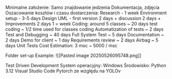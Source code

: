 Minimalne założenie:
	Samo znajdowanie jedzenia
	Dokumentacja, zdjęcia 
Oszacowanie kosztów i czasu dostarczenia:
Research - 1 week
Environment setup - 3-5 days
Design UML - first version 2 days + discussion 2 days + Improvements 2 days 1 = week
Coding:
around 5 classes ~ 20 days
test coding ~ 1/2 time used for classes coding
Automatization of tests ~ 2 days
Test and Debugging ~ 40 days 
Full System Test ~ 5 days
Documentation ~ 2 days
Demo for client ~ 1 day 
Requirements review ~ 2 days
Airbag ~ 5 days
Unit Tests
Cost Estimation:
3 msc ~ 5000 / msc 

Folder set-up
Example:
![[Pasted image 20250526095748.png]]

Test Driven Development
System operacyjny: Windows
Środowisko: 
Python 3.12
Visual Studio Code
Pytorch ze względu na YOLOv

